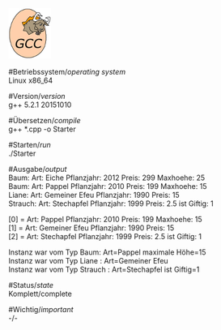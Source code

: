 ![GCC Logo](https://github.com/OlafGroh/OOP/blob/master/images/logos/cpp_logo.png)

#Betriebssystem/*operating system*  
Linux x86_64

#Version/*version*   
g++ 5.2.1 20151010

#Übersetzen/*compile*  
g++ *.cpp -o Starter

#Starten/*run*  
./Starter

#Ausgabe/*output*  
Baum: Art: Eiche Pflanzjahr: 2012 Preis: 299 Maxhoehe: 25  
Baum: Art: Pappel Pflanzjahr: 2010 Preis: 199 Maxhoehe: 15  
Liane: Art: Gemeiner Efeu Pflanzjahr: 1990 Preis: 15  
Strauch: Art: Stechapfel Pflanzjahr: 1999 Preis: 2.5 ist Giftig: 1  

[0] = Art: Pappel Pflanzjahr: 2010 Preis: 199 Maxhoehe: 15  
[1] = Art:  Gemeiner Efeu Pflanzjahr: 1990 Preis: 15  
[2] = Art: Stechapfel Pflanzjahr: 1999 Preis: 2.5 ist Giftig: 1  

Instanz war vom Typ Baum: Art=Pappel maximale Höhe=15  
Instanz war vom Typ Liane : Art=Gemeiner Efeu  
Instanz war vom Typ Strauch : Art=Stechapfel ist Giftig=1  

#Status/*state*  
Komplett/complete  

#Wichtig/*important*  
-/-
